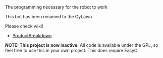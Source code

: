 The programming necessary for the robot to work

This bot has been renamed to the CyLawn

Please check wiki!
  * [ProductBreakdown](ProductBreakdown.md)

**NOTE: This project is now inactive**. All code is available under the GPL, so feel free to use this in your own project. This does require EasyC